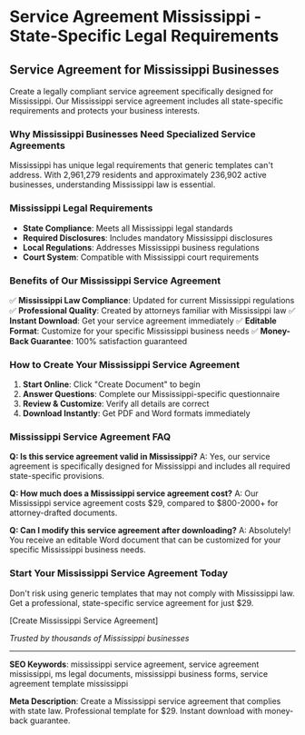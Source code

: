 # Service Agreement Mississippi - State-Specific Legal Requirements

## Service Agreement for Mississippi Businesses

Create a legally compliant service agreement specifically designed for Mississippi. Our Mississippi service agreement includes all state-specific requirements and protects your business interests.

### Why Mississippi Businesses Need Specialized Service Agreements

Mississippi has unique legal requirements that generic templates can't address. With 2,961,279 residents and approximately 236,902 active businesses, understanding Mississippi law is essential.

### Mississippi Legal Requirements

- **State Compliance**: Meets all Mississippi legal standards
- **Required Disclosures**: Includes mandatory Mississippi disclosures
- **Local Regulations**: Addresses Mississippi business regulations
- **Court System**: Compatible with Mississippi court requirements

### Benefits of Our Mississippi Service Agreement

✅ **Mississippi Law Compliance**: Updated for current Mississippi regulations
✅ **Professional Quality**: Created by attorneys familiar with Mississippi law
✅ **Instant Download**: Get your service agreement immediately
✅ **Editable Format**: Customize for your specific Mississippi business needs
✅ **Money-Back Guarantee**: 100% satisfaction guaranteed

### How to Create Your Mississippi Service Agreement

1. **Start Online**: Click "Create Document" to begin
2. **Answer Questions**: Complete our Mississippi-specific questionnaire
3. **Review & Customize**: Verify all details are correct
4. **Download Instantly**: Get PDF and Word formats immediately

### Mississippi Service Agreement FAQ

**Q: Is this service agreement valid in Mississippi?**
A: Yes, our service agreement is specifically designed for Mississippi and includes all required state-specific provisions.

**Q: How much does a Mississippi service agreement cost?**
A: Our Mississippi service agreement costs $29, compared to $800-2000+ for attorney-drafted documents.

**Q: Can I modify this service agreement after downloading?**
A: Absolutely! You receive an editable Word document that can be customized for your specific Mississippi business needs.

### Start Your Mississippi Service Agreement Today

Don't risk using generic templates that may not comply with Mississippi law. Get a professional, state-specific service agreement for just $29.

[Create Mississippi Service Agreement]

*Trusted by thousands of Mississippi businesses*

---

**SEO Keywords**: mississippi service agreement, service agreement mississippi, ms legal documents, mississippi business forms, service agreement template mississippi

**Meta Description**: Create a Mississippi service agreement that complies with state law. Professional template for $29. Instant download with money-back guarantee.
